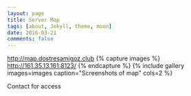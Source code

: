 ```yaml
---
layout: page
title: Server Map
tags: [about, Jekyll, theme, moon]
date: 2016-03-21
comments: false
---
```

http://map.dostresamigoz.club
{% capture images %}
    http://161.35.13.161:8123/
{% endcapture %}
{% include gallery images=images caption="Screenshots of map" cols=2 %}

Contact for access
